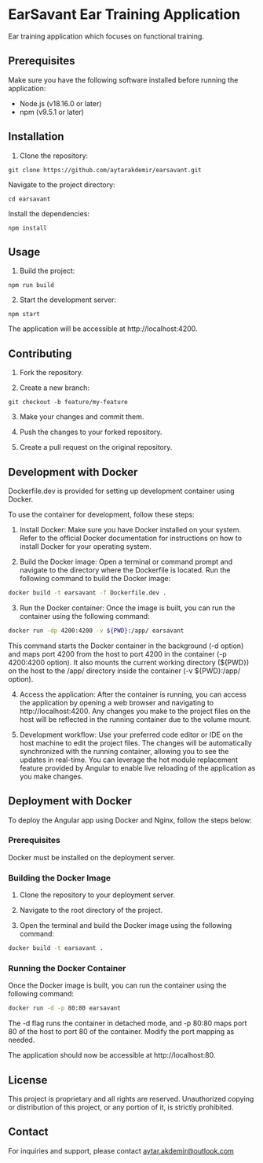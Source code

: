# EarSavant Ear Training Application

Ear training application which focuses on functional training.

## Prerequisites

Make sure you have the following software installed before running the application:

- Node.js (v18.16.0 or later)
- npm (v9.5.1 or later)

## Installation

1. Clone the repository:

```shell
git clone https://github.com/aytarakdemir/earsavant.git
```

Navigate to the project directory:

```shell
cd earsavant
```
Install the dependencies:

```shell
npm install
```

## Usage

1. Build the project:

```shell
npm run build
```

2. Start the development server:

```shell
npm start
```
The application will be accessible at http://localhost:4200.

## Contributing

1. Fork the repository.

2. Create a new branch:

```shell
git checkout -b feature/my-feature
```
    

3. Make your changes and commit them.

4. Push the changes to your forked repository.

5. Create a pull request on the original repository.


## Development with Docker

Dockerfile.dev is provided for setting up development container using Docker.

To use the container for development, follow these steps:

1. Install Docker: Make sure you have Docker installed on your system. Refer to the official Docker documentation for instructions on how to install Docker for your operating system.

2. Build the Docker image: Open a terminal or command prompt and navigate to the directory where the Dockerfile is located. Run the following command to build the Docker image:

```bash
docker build -t earsavant -f Dockerfile.dev .
```

3. Run the Docker container: Once the image is built, you can run the container using the following command:

```bash
docker run -dp 4200:4200 -v ${PWD}:/app/ earsavant
```

This command starts the Docker container in the background (-d option) and maps port 4200 from the host to port 4200 in the container (-p 4200:4200 option). It also mounts the current working directory (${PWD}) on the host to the /app/ directory inside the container (-v ${PWD}:/app/ option).

4. Access the application: After the container is running, you can access the application by opening a web browser and navigating to http://localhost:4200. Any changes you make to the project files on the host will be reflected in the running container due to the volume mount.

5. Development workflow: Use your preferred code editor or IDE on the host machine to edit the project files. The changes will be automatically synchronized with the running container, allowing you to see the updates in real-time. You can leverage the hot module replacement feature provided by Angular to enable live reloading of the application as you make changes.

## Deployment with Docker

To deploy the Angular app using Docker and Nginx, follow the steps below:

### Prerequisites

Docker must be installed on the deployment server.

### Building the Docker Image

1. Clone the repository to your deployment server.

2. Navigate to the root directory of the project.

3. Open the terminal and build the Docker image using the following command:

```bash
docker build -t earsavant .
```

### Running the Docker Container

Once the Docker image is built, you can run the container using the following command:

```bash
docker run -d -p 80:80 earsavant
```
The -d flag runs the container in detached mode, and -p 80:80 maps port 80 of the host to port 80 of the container. Modify the port mapping as needed.

The application should now be accessible at http://localhost:80.

## License

This project is proprietary and all rights are reserved. Unauthorized copying or distribution of this project, or any portion of it, is strictly prohibited.

## Contact

For inquiries and support, please contact aytar.akdemir@outlook.com
